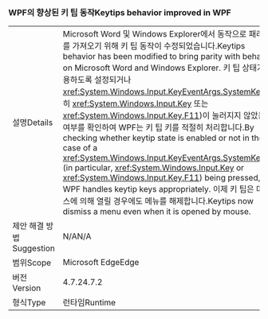 ### <a name="keytips-behavior-improved-in-wpf"></a><span data-ttu-id="db069-101">WPF의 향상된 키 팁 동작</span><span class="sxs-lookup"><span data-stu-id="db069-101">Keytips behavior improved in WPF</span></span>

|   |   |
|---|---|
|<span data-ttu-id="db069-102">설명</span><span class="sxs-lookup"><span data-stu-id="db069-102">Details</span></span>|<span data-ttu-id="db069-103">Microsoft Word 및 Windows Explorer에서 동작으로 패리티를 가져오기 위해 키 팁 동작이 수정되었습니다.</span><span class="sxs-lookup"><span data-stu-id="db069-103">Keytips behavior has been modified to bring parity with behavior on Microsoft Word and Windows Explorer.</span></span> <span data-ttu-id="db069-104">키 팁 상태가 사용하도록 설정되거나 <xref:System.Windows.Input.KeyEventArgs.SystemKey>(특히 <xref:System.Windows.Input.Key> 또는 <xref:System.Windows.Input.Key.F11>)이 눌러지지 않았는지 여부를 확인하여 WPF는 키 팁 키를 적절히 처리합니다.</span><span class="sxs-lookup"><span data-stu-id="db069-104">By checking whether keytip state is enabled or not in the case of a <xref:System.Windows.Input.KeyEventArgs.SystemKey> (in particular, <xref:System.Windows.Input.Key> or <xref:System.Windows.Input.Key.F11>) being pressed, WPF handles keytip keys appropriately.</span></span> <span data-ttu-id="db069-105">이제 키 팁은 마우스에 의해 열릴 경우에도 메뉴를 해제합니다.</span><span class="sxs-lookup"><span data-stu-id="db069-105">Keytips now dismiss a menu even when it is opened by mouse.</span></span>|
|<span data-ttu-id="db069-106">제안 해결 방법</span><span class="sxs-lookup"><span data-stu-id="db069-106">Suggestion</span></span>|<span data-ttu-id="db069-107">N/A</span><span class="sxs-lookup"><span data-stu-id="db069-107">N/A</span></span>|
|<span data-ttu-id="db069-108">범위</span><span class="sxs-lookup"><span data-stu-id="db069-108">Scope</span></span>|<span data-ttu-id="db069-109">Microsoft Edge</span><span class="sxs-lookup"><span data-stu-id="db069-109">Edge</span></span>|
|<span data-ttu-id="db069-110">버전</span><span class="sxs-lookup"><span data-stu-id="db069-110">Version</span></span>|<span data-ttu-id="db069-111">4.7.2</span><span class="sxs-lookup"><span data-stu-id="db069-111">4.7.2</span></span>|
|<span data-ttu-id="db069-112">형식</span><span class="sxs-lookup"><span data-stu-id="db069-112">Type</span></span>|<span data-ttu-id="db069-113">런타임</span><span class="sxs-lookup"><span data-stu-id="db069-113">Runtime</span></span>|

